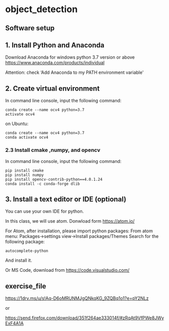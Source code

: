 # object_detection

##  Software setup
## 1. Install Python and Anaconda

Download Anaconda for windows
python 3.7 version or above
https://www.anaconda.com/products/individual

Attention: check ‘Add Anaconda to my PATH environment variable'

## 2. Create virtual environment

In command line console, input the following command: 


    conda create --name ocv4 python=3.7
    activate ocv4

on Ubuntu:

    conda create --name ocv4 python=3.7
    conda activate ocv4
    

### 2.3 Install cmake ,numpy, and opencv
In command line console, input the following command: 

    pip install cmake
    pip install numpy
    pip install opencv-contrib-python==4.0.1.24
    conda install -c conda-forge dlib

## 3. Install a text editor or IDE (optional)
You can use your own IDE for python. 

In this class, we will use atom. Donwload form  https://atom.io/

For Atom, after installation, please import python packages:
From atom menu:
Packages->settings view->Install packages/Themes
Search for the following package:

    autocomplete-python

And install it.


Or MS Code, download from https://code.visualstudio.com/




## exercise_file

https://1drv.ms/u/s!Aq-D6oMRUNMJgQNkqKG_9ZQBq1o1?e=pY2NLz

or 

https://send.firefox.com/download/351f264ae333014f/#zRqAt9VfPWe8JWyExF4A1A

